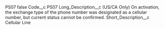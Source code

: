 <?xml version="1.0" encoding="UTF-8"?>
<CustomMetadata xmlns="http://soap.sforce.com/2006/04/metadata" xmlns:xsi="http://www.w3.org/2001/XMLSchema-instance" xmlns:xsd="http://www.w3.org/2001/XMLSchema">
    <label>PS07</label>
    <protected>false</protected>
    <values>
        <field>Code__c</field>
        <value xsi:type="xsd:string">PS07</value>
    </values>
    <values>
        <field>Long_Description__c</field>
        <value xsi:type="xsd:string">(US/CA Only) On activation, the exchange type of the phone number was designated as a cellular number, but current status cannot be confirmed.</value>
    </values>
    <values>
        <field>Short_Description__c</field>
        <value xsi:type="xsd:string">Cellular Line</value>
    </values>
</CustomMetadata>
